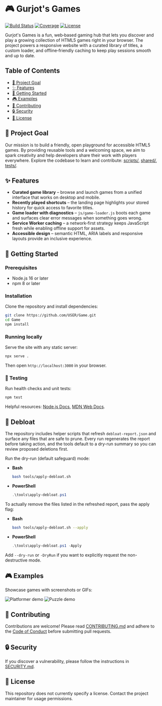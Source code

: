 # 🎮 Gurjot's Games

[![Build Status](https://github.com/USER/Game/actions/workflows/ci.yml/badge.svg)](https://github.com/USER/Game/actions/workflows/ci.yml)
[![Coverage](https://img.shields.io/codecov/c/github/USER/Game)](https://codecov.io/gh/USER/Game)
[![License](https://img.shields.io/badge/license-not--specified-lightgrey)](#-license)

Gurjot's Games is a fun, web‑based gaming hub that lets you discover and play a growing collection of HTML5 games right in your browser. The project powers a responsive website with a curated library of titles, a custom loader, and offline‑friendly caching to keep play sessions smooth and up to date.

## Table of Contents
- [🎯 Project Goal](#-project-goal)
- [✨ Features](#-features)
- [🚀 Getting Started](#-getting-started)
- [🎮 Examples](#-examples)
- [🤝 Contributing](#-contributing)
- [🔒 Security](#-security)
- [📄 License](#-license)

## 🎯 Project Goal

Our mission is to build a friendly, open playground for accessible HTML5 games. By providing reusable tools and a welcoming space, we aim to spark creativity and help developers share their work with players everywhere. Explore the codebase to learn and contribute: [scripts/](scripts/), [shared/](shared/), [tests/](tests/).

## ✨ Features

- **Curated game library** – browse and launch games from a unified interface that works on desktop and mobile.
- **Recently played shortcuts** – the landing page highlights your stored history for quick access to favorite titles.
- **Game loader with diagnostics** – `js/game-loader.js` boots each game and surfaces clear error messages when something goes wrong.
- **Service Worker caching** – a network‑first strategy keeps JavaScript fresh while enabling offline support for assets.
- **Accessible design** – semantic HTML, ARIA labels and responsive layouts provide an inclusive experience.

## 🚀 Getting Started

### Prerequisites

- Node.js 16 or later
- npm 8 or later

### Installation

Clone the repository and install dependencies:

```bash
git clone https://github.com/USER/Game.git
cd Game
npm install
```

### Running locally

Serve the site with any static server:

```bash
npx serve .
```

Then open `http://localhost:3000` in your browser.

### 🧪 Testing

Run health checks and unit tests:

```bash
npm test
```

Helpful resources: [Node.js Docs](https://nodejs.org/en/docs/), [MDN Web Docs](https://developer.mozilla.org/).

## 🧹 Debloat

The repository includes helper scripts that refresh `debloat-report.json` and surface any files that are safe to prune. Every run regenerates the report before taking action, and the tools default to a dry-run summary so you can review proposed deletions first.

Run the dry-run (default safeguard) mode:

- **Bash**

  ```bash
  bash tools/apply-debloat.sh
  ```

- **PowerShell**

  ```powershell
  .\tools\apply-debloat.ps1
  ```

To actually remove the files listed in the refreshed report, pass the apply flag:

- **Bash**

  ```bash
  bash tools/apply-debloat.sh --apply
  ```

- **PowerShell**

  ```powershell
  .\tools\apply-debloat.ps1 -Apply
  ```

Add `--dry-run` or `-DryRun` if you want to explicitly request the non-destructive mode.

## 🎮 Examples

Showcase games with screenshots or GIFs:

![Platformer demo](https://via.placeholder.com/400x200?text=Platformer+Demo)
![Puzzle demo](https://via.placeholder.com/400x200?text=Puzzle+Demo)

## 🤝 Contributing

Contributions are welcome! Please read [CONTRIBUTING.md](CONTRIBUTING.md) and adhere to the [Code of Conduct](CODE_OF_CONDUCT.md) before submitting pull requests.

## 🔒 Security

If you discover a vulnerability, please follow the instructions in [SECURITY.md](SECURITY.md).

## 📄 License

This repository does not currently specify a license. Contact the project maintainer for usage permissions.

